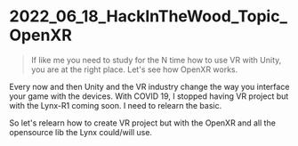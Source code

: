 # 2022_06_18_HackInTheWood_Topic_OpenXR

> If like me you need to study for the N time how to use VR with Unity, you are at the right place. Let's see how OpenXR works.

Every now and then Unity and the VR industry change the way you interface your game with the devices. 
With COVID 19, I stopped having VR project but with the Lynx-R1 coming soon. I need to relearn the basic.

So let's relearn how to create VR project but with the OpenXR and all the opensource lib the Lynx could/will use.
